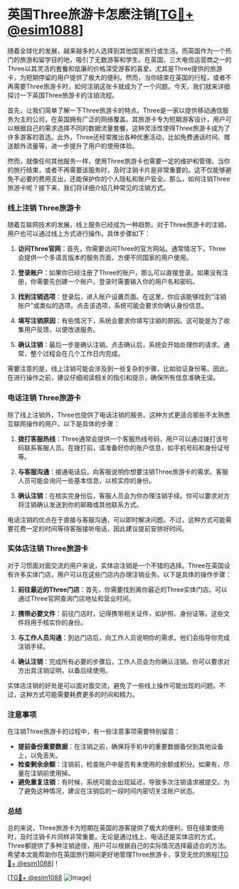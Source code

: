 # 英国Three旅游卡怎麽注销[[TG💪+ @esim1088](https://t.me/s/esim1088)]

随着全球化的发展，越来越多的人选择到其他国家旅行或生活。而英国作为一个热门的旅游和留学目的地，吸引了无数游客和学生。在英国，三大电信运营商之一的Three以其灵活的套餐和低廉的价格深受游客的喜爱。尤其是Three提供的旅游卡，为短期停留的用户提供了极大的便利。然而，当你结束在英国的行程，或者不再需要Three旅游卡时，如何注销这张卡就成为了一个问题。今天，我们就来详细探讨一下英国Three旅游卡的注销流程。

首先，让我们简单了解一下Three旅游卡的特点。Three是一家以提供移动通信服务为主的公司，在英国拥有广泛的网络覆盖。其旅游卡专为短期游客设计，用户可以根据自己的需求选择不同的数据流量套餐。这种灵活性使得Three旅游卡成为了许多游客的首选。此外，Three还经常推出各种优惠活动，比如免费通话时间、赠送额外流量等，进一步提升了用户的使用体验。

然而，就像任何其他服务一样，使用Three旅游卡也需要一定的维护和管理。当你的旅行结束，或者不再需要该服务时，及时注销卡片是非常重要的。这不仅能够避免不必要的费用支出，还能保护你的个人隐私和账户安全。那么，如何注销Three旅游卡呢？接下来，我们将详细介绍几种常见的注销方式。

### 线上注销 Three旅游卡

随着互联网技术的发展，线上服务已经成为一种趋势。对于Three旅游卡的注销，用户也可以通过线上方式进行操作。具体步骤如下：

1. **访问Three官网**：首先，你需要访问Three的官方网站。通常情况下，Three会提供一个多语言版本的服务页面，方便不同国家的用户使用。

2. **登录账户**：如果你已经注册了Three的账户，那么可以直接登录。如果没有注册，你需要先创建一个账户。登录时需要输入你的用户名和密码。

3. **找到注销选项**：登录后，进入账户设置页面。在这里，你应该能够找到“注销账户”或类似的选项。点击该选项，系统可能会要求你确认身份信息。

4. **填写注销原因**：有些情况下，系统会要求你填写注销的原因。这可能是为了收集用户反馈，以便改进服务。

5. **确认注销**：最后一步是确认注销。点击确认后，系统会开始处理你的请求。通常，整个过程会在几个工作日内完成。

需要注意的是，线上注销可能会涉及到一些复杂的步骤，比如验证身份等。因此，在进行操作之前，建议仔细阅读相关的指引和提示，确保所有信息准确无误。

### 电话注销 Three旅游卡

除了线上注销外，Three也提供了电话注销的服务。这种方式更适合那些不太熟悉互联网操作的用户。以下是具体的步骤：

1. **拨打客服热线**：Three通常会提供一个客服热线号码，用户可以通过拨打该号码联系客服人员。在拨打前，请准备好你的账户信息，如手机号码和身份证号等。

2. **与客服沟通**：接通电话后，向客服说明你想要注销Three旅游卡的需求。客服人员可能会询问一些基本信息，以核实你的身份。

3. **确认注销**：在核实完身份后，客服人员会为你办理注销手续。你可以要求对方将注销确认发送到你的邮箱或其他联系方式。

电话注销的优点在于直接与客服沟通，可以即时解决问题。不过，这种方式可能需要花费一定的时间等待客服接听电话，因此建议提前安排好时间。

### 实体店注销 Three旅游卡

对于习惯面对面交流的用户来说，实体店注销是一个不错的选择。Three在英国设有许多实体门店，用户可以在这些门店内办理注销业务。以下是具体的操作步骤：

1. **前往最近的Three门店**：首先，你需要找到离你最近的Three实体门店。可以通过Three官网查询门店地址和营业时间。

2. **携带必要文件**：前往门店时，记得携带相关证件，如护照、身份证等。这些文件将用于核实你的身份。

3. **与工作人员沟通**：到达门店后，向工作人员说明你的需求。他们会指导你完成注销手续。

4. **确认注销**：完成所有必要的步骤后，工作人员会为你确认注销。你可以要求对方出具注销证明，以备后续使用。

实体店注销的好处是可以面对面交流，避免了一些线上操作可能出现的问题。不过，这种方式可能需要耗费更多的时间和精力。

### 注意事项

在注销Three旅游卡的过程中，有一些注意事项需要特别留意：

- **提前备份重要数据**：在注销之前，确保将手机中的重要数据备份到其他设备上，以免丢失。
- **检查剩余余额**：注销前，检查账户中是否有未使用的余额或积分。如果有，尽量在注销前使用掉。
- **避免重复注销**：有时候，系统可能会出现延迟，导致多次注销请求被提交。为了避免这种情况，建议在注销后的一段时间内密切关注账户状态。

### 总结

总的来说，Three旅游卡为短期在英国的游客提供了极大的便利，但在结束使用时，及时注销卡片同样非常重要。无论是通过线上、电话还是实体店的方式，Three都提供了多种注销途径，用户可以根据自己的实际情况选择最适合的方法。希望本文能帮助你在英国旅行期间更好地管理Three旅游卡，享受无忧的旅程[[TG💪+ @esim1088](https://t.me/s/esim1088)]！

[[TG💪+ @esim1088](https://t.me/s/esim1088) ![Image](https://i.postimg.cc/4NQfJmqS/Snipaste-2025-05-13-00-14-12.png)]